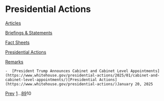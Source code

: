 # 					Presidential Actions				

[Articles](/articles/)

[Briefings &amp; Statements](/briefings-statements/)

[Fact Sheets](/fact-sheets/)

[Presidential Actions](/presidential-actions/)

[Remarks](/remarks/)

    -  [President Trump Announces Cabinet and Cabinet Level Appointments](https://www.whitehouse.gov/presidential-actions/2025/01/cabinet-and-cabinet-level-appointments/)[Presidential Actions](https://www.whitehouse.gov/presidential-actions/)January 20, 2025 

[Prev](https://www.whitehouse.gov/presidential-actions/page/9/)
[1](https://www.whitehouse.gov/presidential-actions/)…[8](https://www.whitehouse.gov/presidential-actions/page/8/)[9](https://www.whitehouse.gov/presidential-actions/page/9/)10
